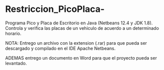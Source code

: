 # Restriccion_PicoPlaca-
Programa Pico y Placa de Escritorio en Java (Netbeans 12.4 y JDK 1.8). 
Controla y verifica las placas de un vehiculo de acuerdo a un determinado horario.  

NOTA: Entrego un archivo con la extension (.rar) para que pueda ser descargado y 
compilado en el IDE Apache Netbeans.

ADEMAS entrego un documento en Word para que el proyecto pueda ser levantado.
